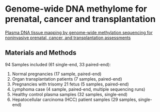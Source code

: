 # Genome-wide DNA methylome for prenatal, cancer and transplantation

[Plasma DNA tissue mapping by genome-wide methylation sequencing for noninvasive prenatal, cancer, and transplantation assessments](https://www.ncbi.nlm.nih.gov/pmc/articles/PMC4603482/)

## Materials and Methods

94 Samples included (61 single-end, 33 paired-end):
1) Normal pregnancies (17 sample, paired-end)
2) Organ transplantation patients (7 samples, paired-end)
3) Pregnancies with trisomy 21 fetus (5 samples, paired-end) 
4) Lymphoma case (4 sample, paired-end, multiple sequencing runs)
5) Healthy control plasma samples (32 samples, single-end)
6) Hepatocellular carcinoma (HCC) patient samples (29 samples, single-end)

